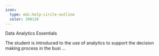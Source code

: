 ```yaml
---
icon:
  type: mdi:help-circle-outline
  color: 398126
---
```


Data Analytics Essentials

The student is introduced to the use of analytics to support the decision making process in the busi ... 
